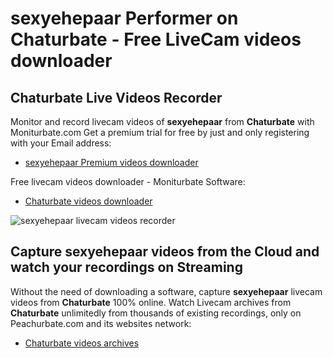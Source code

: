 # sexyehepaar Performer on Chaturbate - Free LiveCam videos downloader

## Chaturbate Live Videos Recorder

Monitor and record livecam videos of **sexyehepaar** from **Chaturbate** with Moniturbate.com
Get a premium trial for free by just and only registering with your Email address:
* [sexyehepaar Premium videos downloader](https://moniturbate.com/request-demo-licence-key.html)

Free livecam videos downloader - Moniturbate Software:
* [Chaturbate videos downloader](https://moniturbate.com/moniturbate-download-software.html)

![sexyehepaar livecam videos recorder](https://peachurnet.com/templates/moniturbate-software.png)


## Capture sexyehepaar videos from the Cloud and watch your recordings on Streaming

Without the need of downloading a software, capture **sexyehepaar** livecam videos from **Chaturbate** 100% online.
Watch Livecam archives from **Chaturbate** unlimitedly from thousands of existing recordings, only on Peachurbate.com and its websites network:
* [Chaturbate videos archives](https://peachurnet.com/)
